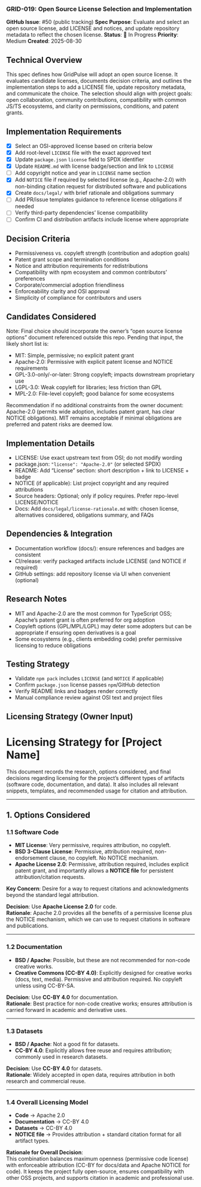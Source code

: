 ### GRID-019: Open Source License Selection and Implementation

**GitHub Issue**: #50 (public tracking)
**Spec Purpose**: Evaluate and select an open source license, add LICENSE and notices, and update repository metadata to reflect the chosen license.
**Status**: 🔄 In Progress
**Priority**: Medium
**Created**: 2025-08-30

## Technical Overview
This spec defines how GridPulse will adopt an open source license. It evaluates candidate licenses, documents decision criteria, and outlines the implementation steps to add a LICENSE file, update repository metadata, and communicate the choice. The selection should align with project goals: open collaboration, community contributions, compatibility with common JS/TS ecosystems, and clarity on permissions, conditions, and patent grants.

## Implementation Requirements
- [x] Select an OSI-approved license based on criteria below
- [x] Add root-level `LICENSE` file with the exact approved text
- [x] Update `package.json` `license` field to SPDX identifier
- [x] Update `README.md` with license badge/section and link to `LICENSE`
- [ ] Add copyright notice and year in `LICENSE` name section
- [x] Add `NOTICE` file if required by selected license (e.g., Apache-2.0) with non-binding citation request for distributed software and publications
- [x] Create `docs/legal/` with brief rationale and obligations summary
- [ ] Add PR/issue templates guidance to reference license obligations if needed
- [ ] Verify third-party dependencies’ license compatibility
- [ ] Confirm CI and distribution artifacts include license where appropriate

## Decision Criteria
- Permissiveness vs. copyleft strength (contribution and adoption goals)
- Patent grant scope and termination conditions
- Notice and attribution requirements for redistributions
- Compatibility with npm ecosystem and common contributors’ preferences
- Corporate/commercial adoption friendliness
- Enforceability clarity and OSI approval
- Simplicity of compliance for contributors and users

## Candidates Considered
Note: Final choice should incorporate the owner’s “open source license options” document referenced outside this repo. Pending that input, the likely short list is:
- MIT: Simple, permissive; no explicit patent grant
- Apache-2.0: Permissive with explicit patent license and NOTICE requirements
- GPL-3.0-only/-or-later: Strong copyleft; impacts downstream proprietary use
- LGPL-3.0: Weak copyleft for libraries; less friction than GPL
- MPL-2.0: File-level copyleft; good balance for some ecosystems

Recommendation if no additional constraints from the owner document: Apache-2.0 (permits wide adoption, includes patent grant, has clear NOTICE obligations). MIT remains acceptable if minimal obligations are preferred and patent risks are deemed low.

## Implementation Details
- LICENSE: Use exact upstream text from OSI; do not modify wording
- package.json: `"license": "Apache-2.0"` (or selected SPDX)
- README: Add “License” section: short description + link to LICENSE + badge
- NOTICE (if applicable): List project copyright and any required attributions
- Source headers: Optional; only if policy requires. Prefer repo-level LICENSE/NOTICE
- Docs: Add `docs/legal/license-rationale.md` with: chosen license, alternatives considered, obligations summary, and FAQs

## Dependencies & Integration
- Documentation workflow (docs/): ensure references and badges are consistent
- CI/release: verify packaged artifacts include LICENSE (and NOTICE if required)
- GitHub settings: add repository license via UI when convenient (optional)

## Research Notes
- MIT and Apache-2.0 are the most common for TypeScript OSS; Apache’s patent grant is often preferred for org adoption
- Copyleft options (GPL/MPL/LGPL) may deter some adopters but can be appropriate if ensuring open derivatives is a goal
- Some ecosystems (e.g., clients embedding code) prefer permissive licensing to reduce obligations

## Testing Strategy
- Validate `npm pack` includes `LICENSE` (and `NOTICE` if applicable)
- Confirm `package.json` license passes `npm`/GitHub detection
- Verify README links and badges render correctly
- Manual compliance review against OSI text and project files

## Licensing Strategy (Owner Input)

# Licensing Strategy for [Project Name]

This document records the research, options considered, and final decisions regarding licensing for the project’s different types of artifacts (software code, documentation, and data). It also includes all relevant snippets, templates, and recommended usage for citation and attribution.

---

## 1. Options Considered

### 1.1 Software Code
- **MIT License**: Very permissive, requires attribution, no copyleft.  
- **BSD 3-Clause License**: Permissive, attribution required, non-endorsement clause, no copyleft. No NOTICE mechanism.  
- **Apache License 2.0**: Permissive, attribution required, includes explicit patent grant, and importantly allows a **NOTICE file** for persistent attribution/citation requests.  

**Key Concern**: Desire for a way to request citations and acknowledgments beyond the standard legal attribution.

**Decision**: Use **Apache License 2.0** for code.  
**Rationale**: Apache 2.0 provides all the benefits of a permissive license plus the NOTICE mechanism, which we can use to request citations in software and publications.

---

### 1.2 Documentation
- **BSD / Apache**: Possible, but these are not recommended for non-code creative works.  
- **Creative Commons (CC-BY 4.0)**: Explicitly designed for creative works (docs, text, media). Permissive and attribution required. No copyleft unless using CC-BY-SA.  

**Decision**: Use **CC-BY 4.0** for documentation.  
**Rationale**: Best practice for non-code creative works; ensures attribution is carried forward in academic and derivative uses.

---

### 1.3 Datasets
- **BSD / Apache**: Not a good fit for datasets.  
- **CC-BY 4.0**: Explicitly allows free reuse and requires attribution; commonly used in research datasets.  

**Decision**: Use **CC-BY 4.0** for datasets.  
**Rationale**: Widely accepted in open data, requires attribution in both research and commercial reuse.

---

### 1.4 Overall Licensing Model
- **Code** → Apache 2.0  
- **Documentation** → CC-BY 4.0  
- **Datasets** → CC-BY 4.0  
- **NOTICE file** → Provides attribution + standard citation format for all artifact types.

**Rationale for Overall Decision**:  
This combination balances maximum openness (permissive code license) with enforceable attribution (CC-BY for docs/data and Apache NOTICE for code). It keeps the project fully open-source, ensures compatibility with other OSS projects, and supports citation in academic and professional use.
